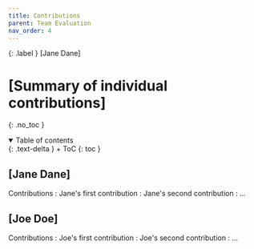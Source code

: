 ```yaml
---
title: Contributions
parent: Team Evaluation
nav_order: 4
---
```


{: .label }
[Jane Dane]

# [Summary of individual contributions]
{: .no_toc }

<details open markdown="block">
{: .text-delta }
<summary>Table of contents</summary>
+ ToC
{: toc }
</details>

## [Jane Dane]

Contributions
: Jane's first contribution
: Jane's second contribution
: ...

## [Joe Doe]

Contributions
: Joe's first contribution
: Joe's second contribution
: ...
